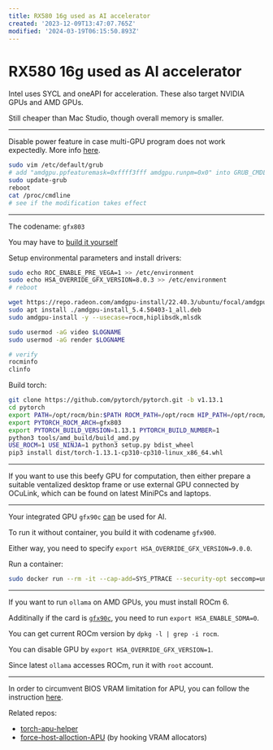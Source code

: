```yaml
---
title: RX580 16g used as AI accelerator
created: '2023-12-09T13:47:07.765Z'
modified: '2024-03-19T06:15:50.893Z'
---
```


# RX580 16g used as AI accelerator

Intel uses SYCL and oneAPI for acceleration. These also target NVIDIA GPUs and AMD GPUs.

Still cheaper than Mac Studio, though overall memory is smaller.

---

Disable power feature in case multi-GPU program does not work expectedly. More info [here](https://github.com/ROCm/ROCm/issues/2418).

```bash
sudo vim /etc/default/grub
# add "amdgpu.ppfeaturemask=0xffff3fff amdgpu.runpm=0x0" into GRUB_CMDLINE_LINUX_DEFAULT
sudo update-grub
reboot
cat /proc/cmdline
# see if the modification takes effect
```

---

The codename: `gfx803`

You may have to [build it yourself](https://github.com/tsl0922/pytorch-gfx803)

Setup environmental parameters and install drivers:

```bash
sudo echo ROC_ENABLE_PRE_VEGA=1 >> /etc/environment
sudo echo HSA_OVERRIDE_GFX_VERSION=8.0.3 >> /etc/environment
# reboot

wget https://repo.radeon.com/amdgpu-install/22.40.3/ubuntu/focal/amdgpu-install_5.4.50403-1_all.deb
sudo apt install ./amdgpu-install_5.4.50403-1_all.deb
sudo amdgpu-install -y --usecase=rocm,hiplibsdk,mlsdk

sudo usermod -aG video $LOGNAME
sudo usermod -aG render $LOGNAME

# verify
rocminfo
clinfo
```

Build torch:

```bash
git clone https://github.com/pytorch/pytorch.git -b v1.13.1
cd pytorch
export PATH=/opt/rocm/bin:$PATH ROCM_PATH=/opt/rocm HIP_PATH=/opt/rocm/hip
export PYTORCH_ROCM_ARCH=gfx803
export PYTORCH_BUILD_VERSION=1.13.1 PYTORCH_BUILD_NUMBER=1
python3 tools/amd_build/build_amd.py
USE_ROCM=1 USE_NINJA=1 python3 setup.py bdist_wheel
pip3 install dist/torch-1.13.1-cp310-cp310-linux_x86_64.whl
```

---

If you want to use this beefy GPU for computation, then either prepare a suitable ventalized desktop frame or use external GPU connected by OCuLink, which can be found on latest MiniPCs and laptops.

---

Your integrated GPU `gfx90c` [can](https://github.com/ROCm/ROCm/issues/1743) be used for AI.

To run it without container, you build it with codename `gfx900`.

Either way, you need to specify `export HSA_OVERRIDE_GFX_VERSION=9.0.0`.

Run a container:

```bash
sudo docker run --rm -it --cap-add=SYS_PTRACE --security-opt seccomp=unconfined --device=/dev/kfd --device=/dev/dri --group-add video --ipc=host --shm-size 8G rocm/pytorch:latest
```

---
If you want to run `ollama` on AMD GPUs, you must install ROCm 6.

Additinally if the card is [`gfx90c`](https://github.com/ROCm/ROCm/issues/2774), you need to run `export HSA_ENABLE_SDMA=0`.

You can get current ROCm version by `dpkg -l | grep -i rocm`.

You can disable GPU by `export HSA_OVERRIDE_GFX_VERSION=1`.

Since latest `ollama` accesses ROCm, run it with `root` account.

---

In order to circumvent BIOS VRAM limitation for APU, you can follow the instruction [here](https://typeof.pw/archives/pytorch-on-apu-vram).

Related repos:

- [torch-apu-helper](https://github.com/pomoke/torch-apu-helper)
- [force-host-alloction-APU](https://github.com/segurac/force-host-alloction-APU) (by hooking VRAM allocators)


